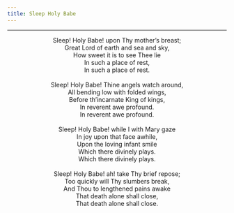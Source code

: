 ```yaml
---
title: Sleep Holy Babe
---
```


---
<center>
Sleep! Holy Babe! upon Thy mother’s breast;<br/>
Great Lord of earth and sea and sky,<br/>
How sweet it is to see Thee lie<br/>
In such a place of rest,<br/>
In such a place of rest.<br/>
<br/>
Sleep! Holy Babe! Thine angels watch around,<br/>
All bending low with folded wings,<br/>
Before th’incarnate King of kings,<br/>
In reverent awe profound.<br/>
In reverent awe profound.<br/>
<br/>
Sleep! Holy Babe! while I with Mary gaze<br/>
In joy upon that face awhile,<br/>
Upon the loving infant smile<br/>
Which there divinely plays.<br/>
Which there divinely plays.<br/>
<br/>
Sleep! Holy Babe! ah! take Thy brief repose;<br/>
Too quickly will Thy slumbers break,<br/>
And Thou to lengthened pains awake<br/>
That death alone shall close,<br/>
That death alone shall close.
</center>